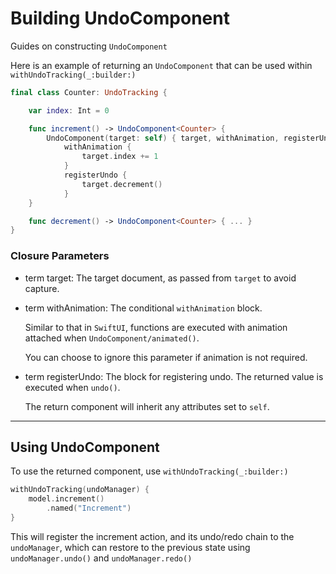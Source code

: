 
# Building UndoComponent

Guides on constructing ``UndoComponent``


Here is an example of returning an ``UndoComponent`` that can be used within ``withUndoTracking(_:builder:)``

```swift
final class Counter: UndoTracking {

    var index: Int = 0

    func increment() -> UndoComponent<Counter> {
        UndoComponent(target: self) { target, withAnimation, registerUndo in
            withAnimation {
                target.index += 1
            }
            registerUndo {
                target.decrement()
            }
    }

    func decrement() -> UndoComponent<Counter> { ... }
}
```



###  Closure Parameters
- term target: The target document, as passed from `target` to avoid capture.

- term withAnimation: The conditional `withAnimation` block. 

    Similar to that in `SwiftUI`, functions are executed with animation attached when ``UndoComponent/animated()``.

    You can choose to ignore this parameter if animation is not required.

- term registerUndo: The block for registering undo. The returned value is executed when `undo()`.

    The return component will inherit any attributes set to `self`.

---

## Using UndoComponent

To use the returned component, use ``withUndoTracking(_:builder:)``

```swift
withUndoTracking(undoManager) {
    model.increment()
        .named("Increment")
}
```

This will register the increment action, and its undo/redo chain to the `undoManager`, which can restore to the previous state using `undoManager.undo()` and `undoManager.redo()`
